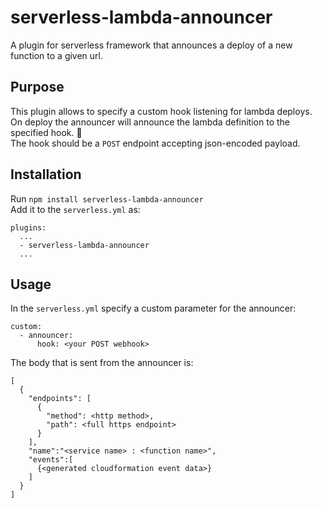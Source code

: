 # serverless-lambda-announcer
A plugin for serverless framework that announces a deploy of a new function to a given url. 

## Purpose  
This plugin allows to specify a custom hook listening for lambda deploys.  
On deploy the announcer will announce the lambda definition to the specified hook. :speech_balloon:  
The hook should be a `POST` endpoint accepting json-encoded payload.   
## Installation  
Run `npm install serverless-lambda-announcer`  
Add it to the `serverless.yml` as:  
```
plugins:
  ...
  - serverless-lambda-announcer
  ...
```  
## Usage  
In the `serverless.yml` specify a custom parameter for the announcer:  
```
custom:
  - announcer:
      hook: <your POST webhook>
```    
The body that is sent from the announcer is:  
```
[
  {
    "endpoints": [
      {
        "method": <http method>,
        "path": <full https endpoint>
      }
    ],
    "name":"<service name> : <function name>",
    "events":[
      {<generated cloudformation event data>}
    ]
  }  
]
```  
